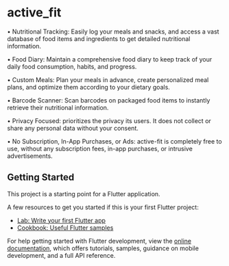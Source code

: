 


# active_fit

• Nutritional Tracking: Easily log your meals and snacks, and access a vast database of food items and ingredients to get detailed nutritional information.

• Food Diary: Maintain a comprehensive food diary to keep track of your daily food consumption, habits, and progress.

• Custom Meals: Plan your meals in advance, create personalized meal plans, and optimize them according to your dietary goals.

• Barcode Scanner: Scan barcodes on packaged food items to instantly retrieve their nutritional information.

• Privacy Focused: prioritizes the privacy its users. It does not collect or share any personal data without your consent.

• No Subscription, In-App Purchases, or Ads: active-fit is completely free to use, without any subscription fees, in-app purchases, or intrusive advertisements.

## Getting Started

This project is a starting point for a Flutter application.

A few resources to get you started if this is your first Flutter project:

- [Lab: Write your first Flutter app](https://docs.flutter.dev/get-started/codelab)
- [Cookbook: Useful Flutter samples](https://docs.flutter.dev/cookbook)

For help getting started with Flutter development, view the
[online documentation](https://docs.flutter.dev/), which offers tutorials,
samples, guidance on mobile development, and a full API reference.
